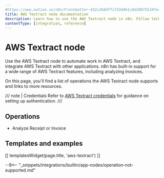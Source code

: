 ```yaml
---
#https://www.notion.so/n8n/Frontmatter-432c2b8dff1f43d4b1c8d20075510fe4
title: AWS Textract node documentation
description: Learn how to use the AWS Textract node in n8n. Follow technical documentation to integrate AWS Textract node into your workflows.
contentType: [integration, reference]
---
```


# AWS Textract node

Use the AWS Textract node to automate work in AWS Textract, and integrate AWS Textract with other applications. n8n has built-in support for a wide range of AWS Textract features, including analyzing invoices.

On this page, you'll find a list of operations the AWS Textract node supports and links to more resources.

/// note | Credentials
Refer to [AWS Textract credentials](/integrations/builtin/credentials/aws/) for guidance on setting up authentication. 
///

## Operations

- Analyze Receipt or Invoice

## Templates and examples

<!-- see https://www.notion.so/n8n/Pull-in-templates-for-the-integrations-pages-37c716837b804d30a33b47475f6e3780 -->
[[ templatesWidget(page.title, 'aws-textract') ]]

--8<-- "_snippets/integrations/builtin/app-nodes/operation-not-supported.md"

